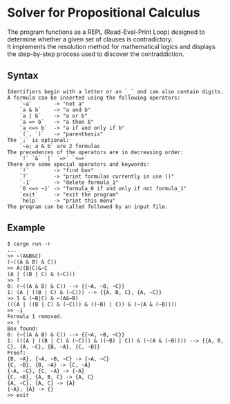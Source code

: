 # Solver for Propositional Calculus
The program functions as a REPL (Read-Eval-Print Loop) designed to determine
whether a given set of clauses is contradictory.  
It implements the resolution method for mathematical logics and displays the
step-by-step process used to discover the contraddiction.

## Syntax
```
Identifiers begin with a letter or an `_` and can also contain digits.
A formula can be inserted using the following operators:
    `~a`       -> "not a"
    `a & b`    -> "a and b"
    `a | b`    -> "a or b"
    `a => b`   -> "a then b"
    `a <=> b`  -> "a if and only if b"
    `(`, `)`   -> "parenthesis"
The `;` is optional:
    `~a; a & b` are 2 formulas
The precedences of the operators are in decreasing order:
    `!` `&` `|` `=>` `<=>`
There are some special operators and keywords:
    `!`        -> "find box"
    `?`        -> "print formulas currently in use ()"
    `-1`       -> "delete formula_1"
    `0 <=> ~1` -> "formula_0 if and only if not formula_1"
    `exit`     -> "exit the program"
    `help`     -> "print this menu"
The program can be called followed by an input file.
```

## Example
```
$ cargo run -r
...
>> ~(A&B&C)
(~((A & B) & C))
>> A|(B|C)&~C
(A | ((B | C) & (~C)))
>> ?
0: (~((A & B) & C)) --> {{~A, ~B, ~C}}
1: (A | ((B | C) & (~C))) --> {{A, B, C}, {A, ~C}}
>> 1 & (~B|C) & ~(A&~B)
(((A | ((B | C) & (~C))) & ((~B) | C)) & (~(A & (~B))))
>> -1
Formula 1 removed.
>> !
Box found:
0: (~((A & B) & C)) --> {{~A, ~B, ~C}}
1: (((A | ((B | C) & (~C))) & ((~B) | C)) & (~(A & (~B)))) --> {{A, B, C}, {A, ~C}, {B, ~A}, {C, ~B}}
Proof:
{B, ~A}, {~A, ~B, ~C} -> {~A, ~C}
{C, ~B}, {B, ~A} -> {C, ~A}
{~A, ~C}, {C, ~A} -> {~A}
{C, ~B}, {A, B, C} -> {A, C}
{A, ~C}, {A, C} -> {A}
{~A}, {A} -> {}
>> exit
```
